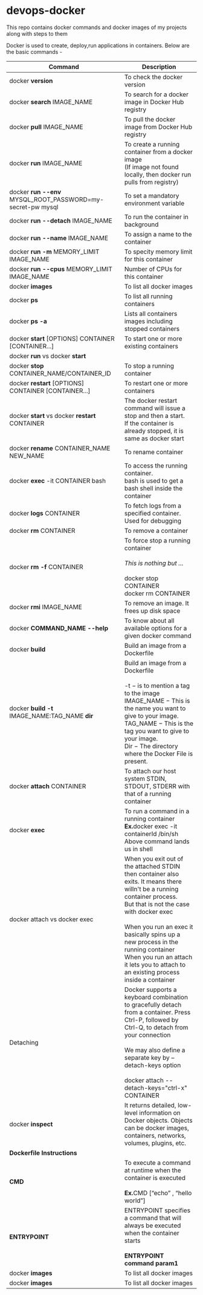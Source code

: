 # devops-docker
This repo contains docker commands and docker images of my projects along with steps to them

Docker is used to create, deploy,run applications in containers.
Below are the basic commands -

| <b>Command</b>       | <b>Description</b>   |
| ------------- | ------------- |
| docker <b>version</b>  | To check the docker version  |
| docker <b>search</b> IMAGE_NAME  | To search for a docker image in Docker Hub registry  |
| docker <b>pull</b> IMAGE_NAME  | To pull the docker image from Docker Hub registry  |
| docker <b>run</b> IMAGE_NAME  | To create a running container from a docker image  <br>(If image not found locally, then docker run pulls from registry)|
| docker <b>run --env</b> MYSQL_ROOT_PASSWORD=my-secret-pw mysql  | To set a mandatory environment variable  |
| docker <b>run --detach</b> IMAGE_NAME  | To run the container in background  |
| docker <b>run --name</b> IMAGE_NAME  | To assign a name to the container  |
| docker <b>run -m</b> MEMORY_LIMIT IMAGE_NAME  | To specity memory limit for this container  |
| docker <b>run --cpus</b> MEMORY_LIMIT IMAGE_NAME  | Number of CPUs for this container  |
| docker <b>images</b>  | To list all docker images  |
| docker <b>ps</b>  | To list all running containers  |
| docker <b>ps -a</b>  | Lists all containers images including stopped containers  |
| docker <b>start</b> [OPTIONS] CONTAINER [CONTAINER...]  | To start one or more existing containers  |
| docker <b>run</b> vs docker <b>start</b> | | docker run creates a Container from the image and runs it. <br> docker start launches a container previously stopped
| docker <b>stop</b> CONTAINER_NAME/CONTAINER_ID  | To stop a running container  |
| docker <b>restart</b> [OPTIONS] CONTAINER [CONTAINER...]  | To restart one or more containers  |
| docker <b>start</b> vs docker <b>restart</b> CONTAINER  | The docker restart command will issue a stop and then a start. <br>If the container is already stopped, it is same as docker start  |
| docker <b>rename</b> CONTAINER_NAME NEW_NAME  | To rename container  |
| docker <b>exec</b> -it CONTAINER bash | To access the running container. <br> bash is used to get a bash shell inside the container   |
| docker <b>logs</b> CONTAINER | To fetch logs from a specified container. Used for debugging  |
| docker <b>rm</b> CONTAINER | To remove a container  |
| docker <b>rm -f</b> CONTAINER | To force stop a running container <br> <br> <i>This is nothing but ... </i> <br><br>docker stop CONTAINER <br> docker rm CONTAINER  |
| docker <b>rmi</b> IMAGE_NAME  | To remove an image. It frees up disk space  |
| docker <b>COMMAND_NAME --help</b>  | To know about all available options for a given docker command |
| docker <b>build</b>  | Build an image from a Dockerfile  |
| docker <b>build -t </b>IMAGE_NAME:TAG_NAME <b>dir</b>  | Build an image from a Dockerfile <br><br>-t − is to mention a tag to the image<br>IMAGE_NAME − This is the name you want to give to your image.<br>TAG_NAME − This is the tag you want to give to your image.<br>Dir − The directory where the Docker File is present.  |
| docker <b>attach</b> CONTAINER | To attach our host system STDIN, STDOUT, STDERR with that of a running container  |
| docker <b>exec</b>  | To run a command in a running container <br> <b>Ex.</b>docker exec -it containerId /bin/sh <br> Above command lands us in shell  |
| docker attach vs docker exec | When you exit out of the attached STDIN then container also exits. It means there willn't be a running container process. <br> But that is not the case with docker exec <br><br> When you run an exec it basically spins up a new process in the running container <br> When you run an attach it lets you to attach to an existing process inside a container|
| Detaching | Docker supports a keyboard combination to gracefully detach from a container. Press Ctrl-P, followed by Ctrl-Q, to detach from your connection <br><br> We may also define a separate key by –detach-keys option <br><br> docker attach --detach-keys="ctrl-x" CONTAINER| 
| docker <b>inspect</b>  | It returns detailed, low-level information on Docker objects. Objects can be docker images, containers, networks, volumes, plugins, etc.  |
| <b>Dockerfile Instructions </b>  |
| <b>CMD<b>  | To execute a command at runtime when the container is executed<br><br><b>Ex.</b>CMD [“echo” , “hello world”]  |
| <b>ENTRYPOINT</b>  | ENTRYPOINT specifies a command that will always be executed when the container starts <br><br><b>ENTRYPOINT command param1</b>  |
| docker <b>images</b>  | To list all docker images  |
| docker <b>images</b>  | To list all docker images  |

